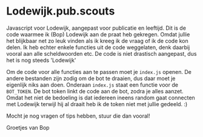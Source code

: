 # Lodewijk.pub.scouts
Javascript voor Lodewijk, aangepast voor publicatie en leeftijd.
Dit is de code waarmee ik (Bop) Lodewijk aan de praat heb gekregen. 
Omdat jullie het blijkbaar net zo leuk vinden als ik kreeg ik de vraag of ik de code kon delen.
Ik heb echter enkele functies uit de code weggelaten, denk daarbij vooral aan alle scheldwoorden etc. 
De code is niet drastisch aangepast, dus het is nog steeds 'Lodewijk'

Om de code voor alle functies aan te passen moet je `index.js` openen. De andere bestanden zijn zodig om de bot te draaien, dus daar moet je eigenlijk niks aan doen.
Onderaan `index.js` staat een functie voor de `BOT_TOKEN`. De bot token linkt de code aan de bot, zodra je alles aanzet.
Omdat het niet de bedoeling is dat iedereen ineens random gaat connecten met Lodewijk terwijl hij al draait heb ik de token niet met jullie gedeeld. :)

Mocht je nog vragen of tips hebben, stuur die dan vooral!


Groetjes van Bop
